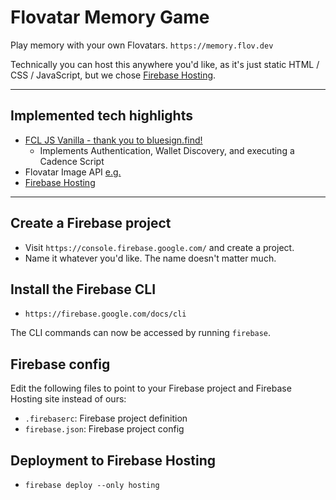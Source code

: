 # Flovatar Memory Game

Play memory with your own Flovatars. `https://memory.flov.dev`

Technically you can host this anywhere you'd like, as it's just static HTML / CSS / JavaScript, but we chose [Firebase Hosting](https://firebase.google.com/docs/hosting).

***

## Implemented tech highlights

- [FCL JS Vanilla - thank you to bluesign.find!](http://tymianek.com/vanilla/)
    - Implements Authentication, Wallet Discovery, and executing a Cadence Script
- Flovatar Image API [e.g.](https://images.flovatar.com/flovatar/png/4938-nobg.png)
- [Firebase Hosting](https://firebase.google.com/docs/hosting)

***

## Create a Firebase project

- Visit `https://console.firebase.google.com/` and create a project.
- Name it whatever you'd like. The name doesn't matter much.

## Install the Firebase CLI

- `https://firebase.google.com/docs/cli`

The CLI commands can now be accessed by running `firebase`.

## Firebase config

Edit the following files to point to your Firebase project and Firebase Hosting site instead of ours:

- `.firebaserc`: Firebase project definition
- `firebase.json`: Firebase project config

## Deployment to Firebase Hosting

- `firebase deploy --only hosting`